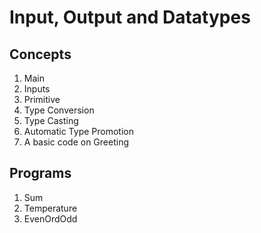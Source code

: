 # Input, Output and Datatypes

## Concepts
1. Main
2. Inputs
3. Primitive
4. Type Conversion
5. Type Casting
6. Automatic Type Promotion
7. A basic code on Greeting

## Programs
1. Sum
2. Temperature
3. EvenOrdOdd
